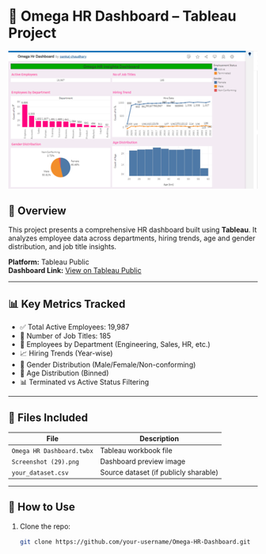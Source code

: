 # 🧠 Omega HR Dashboard – Tableau Project

![Dashboard Screenshot](Screenshot%20(29).png)

## 📌 Overview
This project presents a comprehensive HR dashboard built using **Tableau**. It analyzes employee data across departments, hiring trends, age and gender distribution, and job title insights.

**Platform:** Tableau Public  
**Dashboard Link:** [View on Tableau Public](https://public.tableau.com/app/profile/pankaj.chaudhary4834/viz/OmegaHrDashboard_17460316057970/OmegaHRInsightsDashboard)

---

## 📊 Key Metrics Tracked
- ✅ Total Active Employees: 19,987
- 🧰 Number of Job Titles: 185
- 🏢 Employees by Department (Engineering, Sales, HR, etc.)
- 📈 Hiring Trends (Year-wise)
- 🧬 Gender Distribution (Male/Female/Non-conforming)
- 🎂 Age Distribution (Binned)
- 📊 Terminated vs Active Status Filtering

---

## 📁 Files Included
| File | Description |
|------|-------------|
| `Omega HR Dashboard.twbx` | Tableau workbook file |
| `Screenshot (29).png` | Dashboard preview image |
| `your_dataset.csv` | Source dataset (if publicly sharable) |

---

## 🚀 How to Use
1. Clone the repo:
   ```bash
   git clone https://github.com/your-username/Omega-HR-Dashboard.git
